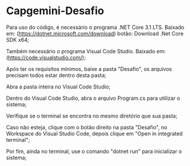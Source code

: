 # Capgemini-Desafio

Para uso do código, é necessário o programa .NET Core 3.1 LTS. Baixado em: (https://dotnet.microsoft.com/download) botão: Download .Net Core SDK x64;

Também necessário o programa Visual Code Studio. Baixado em: (https://code.visualstudio.com/);

Após ter os requisitos mínimos, baixe a pasta "Desafio", os arquivos precisam todos estar dentro desta pasta;

Abra a pasta inteira no Visual Code Studio;

Dentro do Visual Code Studio, abra o arquivo Program.cs para utilizar o sistema;

Verifique se o terminal se encontra no mesmo diretório que sua pasta;

Caso não esteja, clique com o botão direito na pasta "Desafio", no Workspace do Visual Studio Code, depois clique em "Open in integrated terminal";

Por fim, ainda no terminal, use o comando "dotnet run" para inicializar o sistema;
